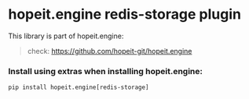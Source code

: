 # hopeit.engine redis-storage plugin


This library is part of hopeit.engine:

> check: https://github.com/hopeit-git/hopeit.engine



### Install using extras when installing hopeit.engine:

```
pip install hopeit.engine[redis-storage]
```
